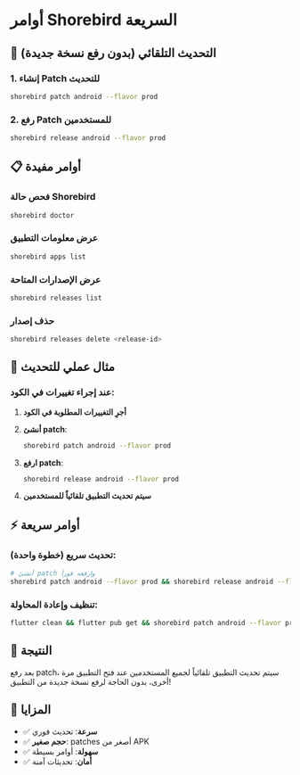 # أوامر Shorebird السريعة

## 🚀 التحديث التلقائي (بدون رفع نسخة جديدة)

### 1. إنشاء Patch للتحديث
```bash
shorebird patch android --flavor prod
```

### 2. رفع Patch للمستخدمين
```bash
shorebird release android --flavor prod
```

## 📋 أوامر مفيدة

### فحص حالة Shorebird
```bash
shorebird doctor
```

### عرض معلومات التطبيق
```bash
shorebird apps list
```

### عرض الإصدارات المتاحة
```bash
shorebird releases list
```

### حذف إصدار
```bash
shorebird releases delete <release-id>
```

## 🔄 مثال عملي للتحديث

### عند إجراء تغييرات في الكود:

1. **أجرِ التغييرات المطلوبة في الكود**

2. **أنشئ patch**:
   ```bash
   shorebird patch android --flavor prod
   ```

3. **ارفع patch**:
   ```bash
   shorebird release android --flavor prod
   ```

4. **سيتم تحديث التطبيق تلقائياً للمستخدمين**

## ⚡ أوامر سريعة

### تحديث سريع (خطوة واحدة):
```bash
# أنشئ patch وارفعه فوراً
shorebird patch android --flavor prod && shorebird release android --flavor prod
```

### تنظيف وإعادة المحاولة:
```bash
flutter clean && flutter pub get && shorebird patch android --flavor prod
```

## 📱 النتيجة

بعد رفع patch، سيتم تحديث التطبيق تلقائياً لجميع المستخدمين عند فتح التطبيق مرة أخرى، بدون الحاجة لرفع نسخة جديدة من التطبيق!

## 🎯 المزايا

- ✅ **سرعة**: تحديث فوري
- ✅ **حجم صغير**: patches أصغر من APK
- ✅ **سهولة**: أوامر بسيطة
- ✅ **أمان**: تحديثات آمنة 
